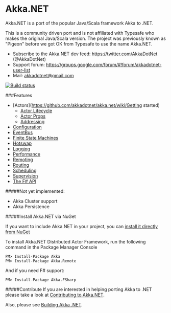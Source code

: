 # Akka.NET

Akka.NET is a port of the popular Java/Scala framework Akka to .NET.

This is a community driven port and is not affiliated with Typesafe who makes the original Java/Scala version.
The project was previously known as "Pigeon" before we got OK from Typesafe to use the name Akka.NET.

* Subscribe to the Akka.NET dev feed: https://twitter.com/AkkaDotNet  (@AkkaDotNet)
* Support forum: https://groups.google.com/forum/#!forum/akkadotnet-user-list
* Mail: akkadotnet@gmail.com


[![Build status](https://ci.appveyor.com/api/projects/status/liybm4ueeu1cq4et)](https://ci.appveyor.com/project/AkkaDotNet/akka-net-335)

###Features
* [Actors](https://github.com/akkadotnet/akka.net/wiki/Getting started)
  * [Actor Lifecycle](https://github.com/akkadotnet/akka.net/blob/master/akka.net.Tests/ActorLifeCycleSpec.cs)
  * [Actor Props](https://github.com/akkadotnet/akka.net/wiki/Props)
  * [Addressing](https://github.com/akkadotnet/akka.net/wiki/Addressing)
* [Configuration](https://github.com/akkadotnet/akka.net/wiki/Configuration)
* [EventBus](https://github.com/akkadotnet/akka.net/wiki/EventBus)
* [Finite State Machines](https://github.com/akkadotnet/akka.net/wiki/FSM)
* [Hotswap](https://github.com/akkadotnet/akka.net/wiki/Hotswap)
* [Logging](https://github.com/akkadotnet/akka.net/wiki/Logging)
* [Performance](https://github.com/akkadotnet/akka.net/wiki/Performance)
* [Remoting](https://github.com/akkadotnet/akka.net/wiki/Remoting)
* [Routing](https://github.com/akkadotnet/akka.net/wiki/Routing)
* [Scheduling](https://github.com/akkadotnet/akka.net/wiki/Scheduler)
* [Supervision](https://github.com/akkadotnet/akka.net/wiki/Supervision)
* [The F# API](https://github.com/akkadotnet/akka.net/wiki/FSharp-API)

#####Not yet implemented:
* Akka Cluster support
* Akka Persistence

#####Install Akka.NET via NuGet

If you want to include Akka.NET in your project, you can [install it directly from NuGet](https://www.nuget.org/packages/Akka)

To install Akka.NET Distributed Actor Framework, run the following command in the Package Manager Console

````
PM> Install-Package Akka
PM> Install-Package Akka.Remote
````

And if you need F# support:

````
PM> Install-Package Akka.FSharp
````

#####Contribute
If you are interested in helping porting Akka to .NET please take a look at [Contributing to Akka.NET](https://github.com/akkadotnet/akka.net/wiki/Contributing-to-Akka.NET).

Also, please see [Building Akka .NET](https://github.com/akkadotnet/akka.net/wiki/Building-and-Distributing-Pigeon).
